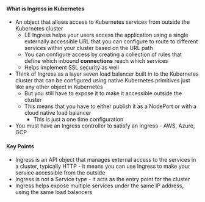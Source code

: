 
#### What is Ingress in Kubernetes

- An object that allows access to Kubernetes services from outside the Kubernetes cluster
	- I.E Ingress helps your users access the application using a single externally accessible URL that you can configure to route to different services within your cluster based on the URL path
	- You can configure access by creating a collection of rules that define which inbound **connections** reach which services
	- Helps implement SSL security as well
- Think of Ingress as a layer seven load balancer built in to the Kubernetes cluster that can be configured using native Kubernetes primitives just like any other object in Kubernetes
	- But you still have to expose it to make it accessible outside the cluster
	- This means that you have to either publish it as a NodePort or with a cloud native load balancer
		- This is just a one time configuration
- You must have an Ingress controller to satisfy an Ingress - AWS, Azure, GCP

#### Key Points

- Ingress is an API object that manages external access to the services in a cluster, typically HTTP - it means you can use Ingress to make your service accessible from the outside
- Ingress is not a Service type - it acts as the entry point for the cluster
- Ingress helps expose multiple services under the same IP address, using the same load balancers